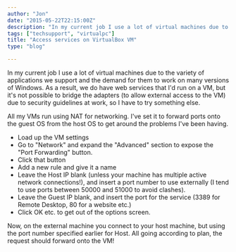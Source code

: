 ```yaml
---
author: "Jon"
date: "2015-05-22T22:15:00Z"
description: "In my current job I use a lot of virtual machines due to the variety of applications we support and the demand for them to work on many versions of Windows."
tags: ["techsupport", "virtualpc"]
title: "Access services on VirtualBox VM"
type: "blog"

---
```


In my current job I use a lot of virtual machines due to the variety of applications we support and the demand for them to work on many versions of Windows.
As a result, we do have web services that I'd run on a VM, but it's not possible to bridge the adapters (to allow external access to the VM) due to security guidelines at work, so I have to try something else.

All my VMs run using NAT for networking. I've set it to forward ports onto the guest OS from the host OS to get around the problems I've been having.

+ Load up the VM settings
+ Go to "Network" and expand the "Advanced" section to expose the "Port Forwarding" button.
+ Click that button
+ Add a new rule and give it a name
+ Leave the Host IP blank (unless your machine has multiple active network connections!), and insert a port number to use externally (I tend to use ports between 50000 and 51000 to avoid clashes).
+ Leave the Guest IP blank, and insert the port for the service (3389 for Remote Desktop, 80 for a website etc.)
+ Click OK etc. to get out of the options screen.

Now, on the external machine you connect to your host machine, but using the port number specified earlier for Host. All going according to plan, the request should forward onto the VM!